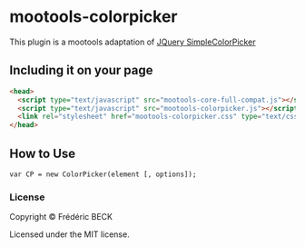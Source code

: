 mootools-colorpicker
===========

This plugin is a mootools adaptation of [JQuery SimpleColorPicker](https://github.com/rachel-carvalho/simple-color-picker)

Including it on your page
----------

```html
<head>
  <script type="text/javascript" src="mootools-core-full-compat.js"></script>
  <script type="text/javascript" src="mootools-colorpicker.js"></script>
  <link rel="stylesheet" href="mootools-colorpicker.css" type="text/css" media="screen" />
</head>
```

How to Use
----------

	var CP = new ColorPicker(element [, options]);
	
### License

Copyright © Frédéric BECK

Licensed under the MIT license.
